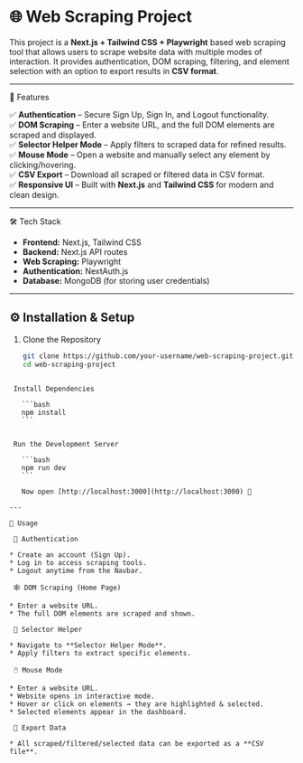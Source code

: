 

# 🌐 Web Scraping Project  

This project is a **Next.js + Tailwind CSS + Playwright** based web scraping tool that allows users to scrape website data with multiple modes of interaction. It provides authentication, DOM scraping, filtering, and element selection with an option to export results in **CSV format**.  

---

 🚀 Features  

✅ **Authentication** – Secure Sign Up, Sign In, and Logout functionality.  
✅ **DOM Scraping** – Enter a website URL, and the full DOM elements are scraped and displayed.  
✅ **Selector Helper Mode** – Apply filters to scraped data for refined results.  
✅ **Mouse Mode** – Open a website and manually select any element by clicking/hovering.  
✅ **CSV Export** – Download all scraped or filtered data in CSV format.  
✅ **Responsive UI** – Built with **Next.js** and **Tailwind CSS** for modern and clean design.  

---

🛠️ Tech Stack  

- **Frontend:** Next.js, Tailwind CSS  
- **Backend:** Next.js API routes  
- **Web Scraping:** Playwright  
- **Authentication:** NextAuth.js  
- **Database:** MongoDB (for storing user credentials)  

---

## ⚙️ Installation & Setup  

1. Clone the Repository 
   ```bash
   git clone https://github.com/your-username/web-scraping-project.git
   cd web-scraping-project
````

 Install Dependencies

   ```bash
   npm install
   ```


 Run the Development Server

   ```bash
   npm run dev
   ```

   Now open [http://localhost:3000](http://localhost:3000) 🚀

---

📖 Usage

 🔑 Authentication

* Create an account (Sign Up).
* Log in to access scraping tools.
* Logout anytime from the Navbar.

 🕸️ DOM Scraping (Home Page)

* Enter a website URL.
* The full DOM elements are scraped and shown.

 🎯 Selector Helper

* Navigate to **Selector Helper Mode**.
* Apply filters to extract specific elements.

 🖱️ Mouse Mode

* Enter a website URL.
* Website opens in interactive mode.
* Hover or click on elements → they are highlighted & selected.
* Selected elements appear in the dashboard.

 📑 Export Data

* All scraped/filtered/selected data can be exported as a **CSV file**.




